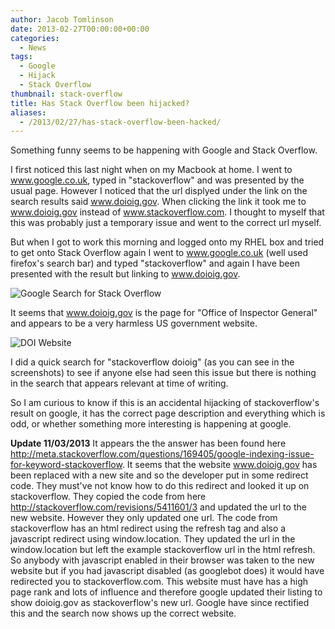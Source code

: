 ```yaml
---
author: Jacob Tomlinson
date: 2013-02-27T00:00:00+00:00
categories:
  - News
tags:
  - Google
  - Hijack
  - Stack Overflow
thumbnail: stack-overflow
title: Has Stack Overflow been hijacked?
aliases:
  - /2013/02/27/has-stack-overflow-been-hacked/
---
```


Something funny seems to be happening with Google and Stack Overflow.

I first noticed this last night when on my Macbook at home. I went to www.google.co.uk, typed in "stackoverflow" and was presented by the usual page. However I noticed that the url displyed under the link on the search results said www.doioig.gov. When clicking the link it took me to www.doioig.gov instead of www.stackoverflow.com. I thought to myself that this was probably just a temporary issue and went to the correct url myself.

But when I got to work this morning and logged onto my RHEL box and tried to get onto Stack Overflow again I went to www.google.co.uk (well used firefox's search bar) and typed "stackoverflow" and again I have been presented with the result but linking to www.doioig.gov.

![Google Search for Stack Overflow](https://i.imgur.com/NwpQL7P.png)

It seems that www.doioig.gov is the page for "Office of Inspector General" and appears to be a very harmless US government website.

![DOI Website](https://i.imgur.com/C9tvnt2.png)

I did a quick search for "stackoverflow doioig" (as you can see in the screenshots) to see if anyone else had seen this issue but there is nothing in the search that appears relevant at time of writing.

So I am curious to know if this is an accidental hijacking of stackoverflow's result on google, it has the correct page description and everything which is odd, or whether something more interesting is happening at google.

**Update 11/03/2013**
It appears the the answer has been found here <http://meta.stackoverflow.com/questions/169405/google-indexing-issue-for-keyword-stackoverflow>.
It seems that the website www.doioig.gov has been replaced with a new site and so the developer put in some redirect code. They must've not know how to do this redirect and looked it up on stackoverflow. They copied the code from here <http://stackoverflow.com/revisions/5411601/3> and updated the url to the new website. However they only updated one url. The code from stackoverflow has an html redirect using the refresh tag and also a javascript redirect using window.location. They updated the url in the window.location but left the example stackoverflow url in the html refresh. So anybody with javascript enabled in their browser was taken to the new website but if you had javascript disabled (as googlebot does) it would have redirected you to stackoverflow.com. This website must have has a high page rank and lots of influence and therefore google updated their listing to show doioig.gov as stackoverflow's new url. Google have since rectified this and the search now shows up the correct website.

 [1]: http://www.jacobtomlinson.co.uk/wp-content/uploads/2013/02/stackoverflowdoioig.png
 [2]: http://www.jacobtomlinson.co.uk/wp-content/uploads/2013/02/doioig.png
